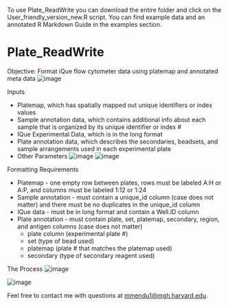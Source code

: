 To use Plate_ReadWrite you can download the entire folder and click on the User_friendly_version_new.R script. You can find example data and an annotated R Markdown Guide in the examples section. 

# Plate_ReadWrite
Objective: Format iQue flow cytometer data using platemap and annotated meta data
![image](https://user-images.githubusercontent.com/100164917/184569675-6a76f7bb-5b0b-4982-a58f-fe92186ac9c1.png)

Inputs
- Platemap, which has spatially mapped out unique identifiers or index values
- Sample annotation data, which contains additional info about each sample that is organized by its unique identifier or index #
- IQue Experimental Data, which is in the long format
- Plate annotation data, which describes the secondaries, beadsets, and sample arrangements used in each experimental plate
- Other Parameters
![image](https://user-images.githubusercontent.com/100164917/184569590-55701cbe-e937-418c-ad5e-26e8e44d23b1.png)
![image](https://user-images.githubusercontent.com/100164917/184569598-ba3e164b-49a4-461c-8b34-75b34d796ebf.png)


Formatting Requirements
- Platemap - one empty row between plates, rows must be labeled A:H or A:P, and columns must be labeled 1:12 or 1:24
- Sample annotation - must contain a unique_id column (case does not matter) and there must be no duplicates in the unique_id column
- IQue data - must be in long format and contain a Well.ID column
- Plate annotation - must contain plate, set, platemap, secondary, region, and antigen columns (case does not matter)
  - plate column (experimental plate #)
  - set (type of bead used)
  - platemap (plate # that matches the platemap used)
  - secondary (type of secondary reagent used)

The Process
![image](https://user-images.githubusercontent.com/100164917/184567924-6222fe49-99b4-43d3-ad26-f5ab8fae613d.png)

![image](https://user-images.githubusercontent.com/100164917/182449859-7ecb52af-7c9c-40c2-b919-5c7b4f012931.png)

Feel free to contact me with questions at mmendu1@mgh.harvard.edu.
